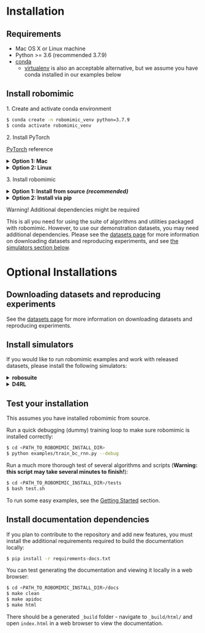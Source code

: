 # Installation

## Requirements

- Mac OS X or Linux machine
- Python >= 3.6 (recommended 3.7.9)
- [conda](https://www.anaconda.com/products/individual) 
  - [virtualenv](https://virtualenv.pypa.io/en/latest/) is also an acceptable alternative, but we assume you have conda installed in our examples below

## Install robomimic

<div class="admonition note">
<p class="admonition-title">1. Create and activate conda environment</p>

```sh
$ conda create -n robomimic_venv python=3.7.9
$ conda activate robomimic_venv
```

</div>

<div class="admonition note">
<p class="admonition-title">2. Install PyTorch</p>

[PyTorch](https://pytorch.org/) reference

<details>
  <summary><b>Option 1: Mac</b></summary>
<p>

```sh
# Can change pytorch, torchvision versions
# We don't install cudatoolkit since Mac does not have NVIDIA GPU
$ conda install pytorch==1.6.0 torchvision==0.7.0 -c pytorch
```

</p>
</details>

<details>
  <summary><b>Option 2: Linux</b></summary>
<p>

```sh
# Can change pytorch, torchvision versions
$ conda install pytorch==1.6.0 torchvision==0.7.0 cudatoolkit=10.2 -c pytorch
```

</p>
</details>

</div>


<div class="admonition note">
<p class="admonition-title">3. Install robomimic</p>

<details>
  <summary><b>Option 1: Install from source <i>(recommended)</i></b></summary>
<p>

```sh
$ cd <PATH_TO_YOUR_INSTALL_DIRECTORY>
$ git clone https://github.com/ARISE-Initiative/robomimic.git
$ cd robomimic
$ pip install -e .
```

</p>
</details>

<details>
  <summary><b>Option 2: Install via pip</b></summary>
<p>

```sh
$ pip install robomimic
```

</p>
</details>

</div>

<div class="admonition warning">
<p class="admonition-title">Warning! Additional dependencies might be required</p>

This is all you need for using the suite of algorithms and utilities packaged with robomimic. However, to use our demonstration datasets, you may need additional dependencies. Please see the [datasets page](../datasets/overview.html) for more information on downloading datasets and reproducing experiments, and see [the simulators section below](installation.html#install-simulators).
</div>


# Optional Installations

## Downloading datasets and reproducing experiments

See the [datasets page](../datasets/overview.html) for more information on downloading datasets and reproducing experiments.

## Install simulators

If you would like to run robomimic examples and work with released datasets, please install the following simulators:

<details>
  <summary><b>robosuite</b></summary>
<p>
 Required for running most robomimic examples and released datasets. Compatible with robosuite v1.2+. Install via:

```sh
# From source (recommended)
$ cd <PATH_TO_INSTALL_DIR>
$ git clone https://github.com/ARISE-Initiative/robosuite.git
$ cd robosuite
$ pip install -r requirements.txt
OR
# Via pip
$ pip install robosuite
```

**(Optional)** to use our released datasets and reproduce our experiments, switch to our `offline_study` branch (requires installing robosuite from source):

```sh
git checkout offline_study
```

<div class="admonition warning">
<p class="admonition-title">mujoco-py dependency!</p>

Robosuite requires [mujoco-py](https://github.com/openai/mujoco-py). If you are on an Ubuntu machine with a GPU, you should make sure that the `GPU` version of `mujoco-py` gets built, so that image rendering is fast (crucial for working with image datasets!).

An easy way to ensure this is to clone the repository, change [this line](https://github.com/openai/mujoco-py/blob/4830435a169c1f3e3b5f9b58a7c3d9c39bdf4acb/mujoco_py/builder.py#L74) to `Builder = LinuxGPUExtensionBuilder`, and install from source by running `pip install -e .` in the `mujoco-py` root directory.

</div>

</p>
</details>


<details>
  <summary><b>D4RL</b></summary>
<p>

Useful for running some of our algorithms on the [D4RL](https://arxiv.org/abs/2004.07219) datasets.

Install via the instructions [here](https://github.com/rail-berkeley/d4rl).

</p>
</details>


## Test your installation
This assumes you have installed robomimic from source.

Run a quick debugging (dummy) training loop to make sure robomimic is installed correctly:
```sh
$ cd <PATH_TO_ROBOMIMIC_INSTALL_DIR>
$ python examples/train_bc_rnn.py --debug
```

Run a much more thorough test of several algorithms and scripts (**Warning: this script may take several minutes to finish!**):
```sh
$ cd <PATH_TO_ROBOMIMIC_INSTALL_DIR>/tests
$ bash test.sh
```

To run some easy examples, see the [Getting Started](./getting_started.html) section.

## Install documentation dependencies

If you plan to contribute to the repository and add new features, you must install the additional requirements required to build the documentation locally:

```sh
$ pip install -r requirements-docs.txt
```

You can test generating the documentation and viewing it locally in a web browser:
```sh
$ cd <PATH_TO_ROBOMIMIC_INSTALL_DIR>/docs
$ make clean
$ make apidoc
$ make html
```

There should be a generated `_build` folder - navigate to `_build/html/` and open `index.html` in a web browser to view the documentation.